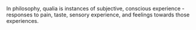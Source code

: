 In philosophy, qualia is instances of subjective, conscious experience - responses to pain, taste, sensory experience, and feelings towards those experiences.